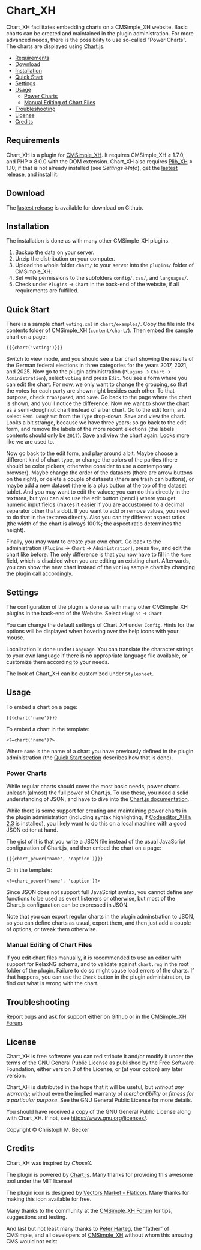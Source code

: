 # Chart_XH

Chart_XH facilitates embedding charts on a CMSimple_XH website.
Basic charts can be created and maintained in the plugin administration.
For more advanced needs, there is the possibility to use so-called “Power Charts”.
The charts are displayed using [Chart.js](https://www.chartjs.org/).

- [Requirements](#requirements)
- [Download](#download)
- [Installation](#installation)
- [Quick Start](#quick-start)
- [Settings](#settings)
- [Usage](#usage)
  - [Power Charts](#power-charts)
  - [Manual Editing of Chart Files](#manual-editing-of-chart-files)
- [Troubleshooting](#troubleshooting)
- [License](#license)
- [Credits](#credits)

## Requirements

Chart_XH is a plugin for [CMSimple_XH](https://cmsimple-xh.org/).
It requires CMSimple_XH ≥ 1.7.0, and PHP ≥ 8.0.0 with the DOM extension.
Chart_XH also requires [Plib_XH](https://github.com/cmb69/plib_xh) ≥ 1.10;
if that is not already installed (see *Settings*→*Info*),
get the [lastest release](https://github.com/cmb69/plib_xh/releases/latest),
and install it.

## Download

The [lastest release](https://github.com/cmb69/chart_xh/releases/latest)
is available for download on Github.

## Installation

The installation is done as with many other CMSimple_XH plugins.

1.  Backup the data on your server.
1.  Unzip the distribution on your computer.
1.  Upload the whole folder `chart/` to your server into
    the `plugins/` folder of CMSimple_XH.
1.  Set write permissions to the subfolders `config/`, `css/`, and
    `languages/`.
1.  Check under `Plugins` → `Chart` in the back-end of the website,
    if all requirements are fulfilled.

## Quick Start

There is a sample chart `voting.xml` in `chart/examples/`.  Copy the file into
the contents folder of CMSimple_XH (`content/chart/`).  Then embed the sample
chart on a page:

    {{{chart('voting')}}}

Switch to view mode, and you should see a bar chart showing the results of the
German federal elections in three categories for the years 2017, 2021, and 2025.
Now go to the plugin administration (`Plugins` → `Chart` → `Administration`),
select `voting` and press `Edit`.  You see a form where you can edit the chart.
For now, we only want to change the grouping, so that the votes for each party
are shown right besides each other.  To that purpose, check `transposed`, and
`Save`.  Go back to the page where the chart is shown, and you'll notice the
difference.  Now we want to show the chart as a semi-doughnut chart instead of
a bar chart.  Go to the edit form, and select `Semi-Doughnut` from the `Type`
drop-down. Save and view the chart.  Looks a bit strange, because we have
three years; so go back to the edit form, and remove the labels of the more
recent elections (the labels contents should only be `2017`).  Save and view the
chart again.  Looks more like we are used to.

Now go back to the edit form, and play around a bit.  Maybe choose a
different kind of chart type, or change the colors of the parties (there should
be color pickers; otherwise consider to use a contemporary browser).  Maybe change
the order of the datasets (there are arrow buttons on the right), or delete a couple
of datasets (there are trash can buttons), or maybe add a new dataset (there is
a plus button at the top of the dataset table).  And you may want to edit the
values; you can do this directly in the textarea, but you can also use the edit
button (pencil) where you get numeric input fields (makes it easier if you are
accustomed to a decimal separator other that a dot).  If you want to add or remove
values, you need to do that in the textarea directly.  Also you can try different
aspect ratios (the width of the chart is always 100%; the aspect ratio determines
the height).

Finally, you may want to create your own chart.  Go back to the administration
(`Plugins` → `Chart` → `Administration`), press `New`, and edit the chart like
before.  The only difference is that you now have to fill in the `Name` field,
which is disabled when you are editing an existing chart.  Afterwards, you can
show the new chart instead of the `voting` sample chart by changing the plugin
call accordingly.

## Settings

The configuration of the plugin is done as with many other
CMSimple_XH plugins in the back-end of the Website. Select
`Plugins` → `Chart`.

You can change the default settings of Chart_XH under
`Config`. Hints for the options will be displayed when hovering
over the help icons with your mouse.

Localization is done under `Language`. You can translate the
character strings to your own language if there is no appropriate
language file available, or customize them according to your
needs.

The look of Chart_XH can be customized under `Stylesheet`.

## Usage

To embed a chart on a page:

    {{{chart('name')}}}

To embed a chart in the template:

    <?=chart('name')?>

Where `name` is the name of a chart you have previously defined in the plugin
administration (the [Quick Start section](#quick-start) describes how that is
done).

### Power Charts

While regular charts should cover the most basic needs, power charts unleash (almost)
the full power of Chart.js.  To use these, you need a solid understanding of JSON,
and have to dive into the [Chart.js documentation](https://www.chartjs.org/docs/latest/).

While there is some support for creating and maintaining power charts in the
plugin administration (including syntax highlighting, if
[Codeeditor_XH ≥ 2.3](https://github.com/cmb69/codeeditor_xh/releases) is installed),
you likely want to do this on a local machine with a good JSON editor at hand.

The gist of it is that you write a JSON file instead of the usual JavaScript
configuration of Chart.js, and then embed the chart on a page:

    {{{chart_power('name', 'caption')}}}

Or in the template:

    <?=chart_power('name', 'caption')?>

Since JSON does not support full JavaScript syntax, you cannot define any functions
to be used as event listeners or otherwise, but most of the Chart.js configuration
can be expressed in JSON.

Note that you can export regular charts in the plugin adminstration to JSON, so
you can define charts as usual, export them, and then just add a couple of
options, or tweak them otherwise.

### Manual Editing of Chart Files

If you edit chart files manually, it is recommended to use an editor with support
for RelaxNG schema, and to validate against `chart.rng` in the root folder of
the plugin.  Failure to do so might cause load errors of the charts.  If that
happens, you can use the `Check` button in the plugin administration, to find out
what is wrong with the chart.

## Troubleshooting

Report bugs and ask for support either on
[Github](https://github.com/cmb69/chart_xh/issues)
or in the [CMSimple_XH Forum](https://cmsimpleforum.com/).

## License

Chart_XH is free software: you can redistribute it and/or modify
it under the terms of the GNU General Public License as published by
the Free Software Foundation, either version 3 of the License, or
(at your option) any later version.

Chart_XH is distributed in the hope that it will be useful,
but *without any warranty*; without even the implied warranty of
*merchantibility* or *fitness for a particular purpose*. See the
GNU General Public License for more details.

You should have received a copy of the GNU General Public License
along with Chart_XH.  If not, see <https://www.gnu.org/licenses/>.

Copyright © Christoph M. Becker

## Credits

Chart_XH was inspired by *ChoseX*.

The plugin is powered by [Chart.js](https://www.chartjs.org/).
Many thanks for providing this awesome tool under the MIT license!

The plugin icon is designed by [Vectors Market - Flaticon](https://www.flaticon.com/free-icons/graph).
Many thanks for making this icon available for free.

Many thanks to the community at the
[CMSimple_XH Forum](https://www.cmsimpleforum.com/) for tips, suggestions
and testing.

And last but not least many thanks to [Peter Harteg](httsp://www.harteg.dk),
the “father” of CMSimple,
and all developers of [CMSimple_XH](https://www.cmsimple-xh.org)
without whom this amazing CMS would not exist.
